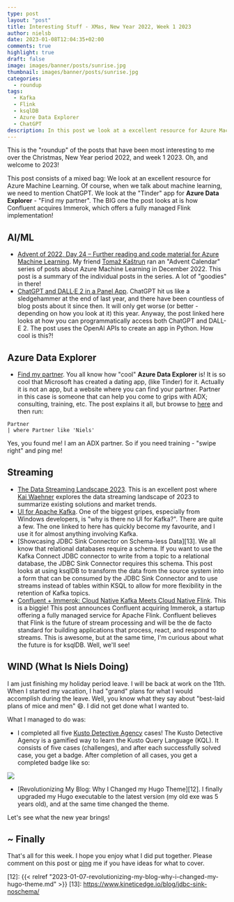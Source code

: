 ```yaml
---
type: post
layout: "post"
title: Interesting Stuff - XMas, New Year 2022, Week 1 2023
author: nielsb
date: 2023-01-08T12:04:35+02:00
comments: true
highlight: true
draft: false
image: images/banner/posts/sunrise.jpg
thumbnail: images/banner/posts/sunrise.jpg
categories:
  - roundup
tags:
  - Kafka
  - Flink
  - ksqlDB
  - Azure Data Explorer
  - ChatGPT
description: In this post we look at a excellent resource for Azure Machine Learning. Of course, when we talk about machine learning, we need to mention ChatGPT. We look at the "Tinder" app for **Azure Data Explorer** - "Find my partner". The BIG one the post looks at is how Confluent acquires Immerok, which offers a fully managed Flink implementation!
---
```


This is the "roundup" of the posts that have been most interesting to me over the Christmas, New Year period 2022, and week 1 2023. Oh, and welcome to 2023!

This post consists of a mixed bag: We look at an excellent resource for Azure Machine Learning. Of course, when we talk about machine learning, we need to mention ChatGPT. We look at the "Tinder" app for **Azure Data Explorer** - "Find my partner". The BIG one the post looks at is how Confluent acquires Immerok, which offers a fully managed Flink implementation!

<!--more-->

## AI/ML

* [Advent of 2022, Day 24 – Further reading and code material for Azure Machine Learning][1]. My friend [Tomaž Kaštrun][2] ran an "Advent Calendar" series of posts about Azure Machine Learning in December 2022. This post is a summary of the individual posts in the series. A lot of "goodies" in there!
* [ChatGPT and DALL·E 2 in a Panel App][3]. ChatGPT hit us like a sledgehammer at the end of last year, and there have been countless of blog posts about it since then. It will only get worse (or better - depending on how you look at it) this year. Anyway, the post linked here looks at how you can programmatically access both ChatGPT and DALL-E 2. The post uses the OpenAI APIs to create an app in Python. How cool is this?! 

## Azure Data Explorer

* [Find my partner][4]. You all know how "cool" **Azure Data Explorer** is! It is so cool that Microsoft has created a dating app, (like Tinder) for it. Actually it is not an app, but a website where you can find your partner. Partner in this case is someone that can help you come to grips with ADX; consulting, training, etc. The post explains it all, but browse to [here][5] and then run:

``` t-sql
Partner
| where Partner like 'Niels'
```

Yes, you found me! I am an ADX partner. So if you need training - "swipe right" and ping me!

## Streaming

* [The Data Streaming Landscape 2023][6]. This is an excellent post where [Kai Waehner][7] explores the data streaming landscape of 2023 to summarize existing solutions and market trends.
* [UI for Apache Kafka][8]. One of the biggest gripes, especially from Windows developers, is "why is there no UI for Kafka?". There are quite a few. The one linked to here has quickly become my favourite, and I use it for almost anything involving Kafka.
* [Showcasing JDBC Sink Connector on Schema-less Data][13]. We all know that relational databases require a schema. If you want to use the Kafka Connect JDBC connector to write from a topic to a relational database, the JDBC Sink Connector requires this schema. This post looks at using ksqlDB to transform the data from the source system into a form that can be consumed by the JDBC Sink Connector and to use streams instead of tables within KSQL to allow for more flexibility in the retention of Kafka topics.
* [Confluent + Immerok: Cloud Native Kafka Meets Cloud Native Flink][10]. This is a biggie! This post announces Confluent acquiring Immerok, a startup offering a fully managed service for Apache Flink. Confluent believes that Flink is the future of stream processing and will be the de facto standard for building applications that process, react, and respond to streams. This is awesome, but at the same time, I'm curious about what the future is for ksqlDB. Well, we'll see!

## WIND (What Is Niels Doing)

I am just finishing my holiday period leave. I will be back at work on the 11th. When I started my vacation, I had "grand" plans for what I would accomplish during the leave. Well, you know what they say about "best-laid plans of mice and men" :smile:. I did not get done what I wanted to.

What I managed to do was:

* I completed all five [Kusto Detective Agency][11] cases! The Kusto Detective Agency is a gamified way to learn the Kusto Query Language (KQL). It consists of five cases (challenges), and after each successfully solved case, you get a badge. After completion of all cases, you get a completed badge like so:

![](/images/posts/kda-complete.png)


* [Revolutionizing My Blog: Why I Changed my Hugo Theme][12]. I finally upgraded my Hugo executable to the latest version (my old exe was 5 years old), and at the same time changed the theme.

Let's see what the new year brings!

## ~ Finally

That's all for this week. I hope you enjoy what I did put together. Please comment on this post or [ping][ma] me if you have ideas for what to cover.

[ma]: mailto:niels.it.berglund@gmail.com
[mp]: https://blog.acolyer.org
[iq]: https://www.infoq.com/
[ew]: http://sqlonice.com/
[re]: http://blog.revolutionanalytics.com
[sqsk]: https://www.sqlskills.com
[mdaveyblog]: https://mdavey.wordpress.com/
[charlblog]: https://charlla.com/

[jovpop]: https://twitter.com/JovanPop_MSFT
[bobw]: https://twitter.com/bobwardms
[revod]: https://twitter.com/revodavid
[lonny]: https://twitter.com/sqL_handLe
[ewtw]: https://twitter.com/sqlOnIce
[buckw]: https://twitter.com/BuckWoodyMSFT
[mattw]: https://twitter.com/matthewwarren
[murba]: https://twitter.com/muratdemirbas
[daveda]: https://twitter.com/davidthecoder
[adcol]: https://twitter.com/adriancolyer
[jesrod]: https://twitter.com/jrdothoughts
[tomaz]: https://twitter.com/tomaz_tsql
[dataart]: https://twitter.com/dataartisans
[luis]: https://twitter.com/luis_de_sousa
[benstop]: https://twitter.com/benstopford
[conflu]: https://twitter.com/confluentinc
[tylert]: https://twitter.com/tyler_treat
[andrewng]: https://twitter.com/AndrewYNg
[lawr]: https://twitter.com/bytezn
[jue]: https://twitter.com/b0rk
[yan]: https://twitter.com/theburningmonk
[danny]: https://twitter.com/g9yuayon
[rmoff]: https://twitter.com/rmoff
[ryansw]: https://twitter.com/ryanswanstrom
[pabloc]: https://twitter.com/pabloc_ds
[mklep]: https://twitter.com/martinkl
[mdavey]: https://twitter.com/matt_davey
[jboner]: https://twitter.com/jboner
[joeduff]: https://twitter.com/funcOfJoe
[charl]: https://twitter.com/charllamprecht
[dbricks]: https://twitter.com/databricks
[adsit]: https://twitter.com/SitnikAdam
[vicky]: https://twitter.com/vickyharp
[dscentral]: https://twitter.com/DataScienceCtrl
[natemc]: https://twitter.com/natemcmaster
[ads]: https://twitter.com/azuredatastudio
[travw]: https://twitter.com/radtravis
[emilk]: https://twitter.com/IsTheArchitect
[netflx]: https://netflixtechblog.com/

[1]: https://tomaztsql.wordpress.com/2022/12/24/advent-of-2022-day-24-additional-reading-material-books/
[2]: https://tomaztsql.wordpress.com/about/
[3]: https://towardsdatascience.com/chatgpt-and-dall-e-2-in-a-panel-app-1c921d7d9021
[4]: https://techcommunity.microsoft.com/t5/azure-data-explorer-blog/find-my-partner/ba-p/3701506
[5]: https://dataexplorer.azure.com/clusters/help/databases/FindMyPartner
[6]: https://www.kai-waehner.de/blog/2022/12/21/data-streaming-landscape-2023/
[7]: https://www.kai-waehner.de/about/
[8]: https://github.com/provectus/kafka-ui
[9]: https://www.kineticedge.io/blog/jdbc-sink-noschema/
[10]: https://www.confluent.io/blog/cloud-kafka-meets-cloud-flink-with-confluent-and-immerok/
[11]: https://detective.kusto.io/
[12]: {{< relref "2023-01-07-revolutionizing-my-blog-why-i-changed-my-hugo-theme.md" >}}
[13]: https://www.kineticedge.io/blog/jdbc-sink-noschema/